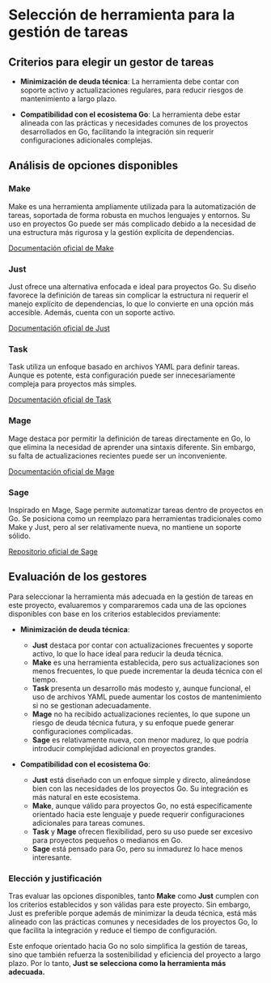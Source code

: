 # Selección de herramienta para la gestión de tareas

## **Criterios para elegir un gestor de tareas**

- **Minimización de deuda técnica**: La herramienta debe contar con soporte activo y actualizaciones regulares, para reducir riesgos de mantenimiento a largo plazo.

- **Compatibilidad con el ecosistema Go**: La herramienta debe estar alineada con las prácticas y necesidades comunes de los proyectos desarrollados en Go, facilitando la integración sin requerir configuraciones adicionales complejas.

## **Análisis de opciones disponibles**

### **Make**  
Make es una herramienta ampliamente utilizada para la automatización de tareas, soportada de forma robusta en muchos lenguajes y entornos. Su uso en proyectos Go puede ser más complicado debido a la necesidad de una estructura más rigurosa y la gestión explícita de dependencias. 

[Documentación oficial de Make](http://git.savannah.gnu.org/cgit/make.git)

### **Just**  
Just ofrece una alternativa enfocada e ideal para proyectos Go. Su diseño favorece la definición de tareas sin complicar la estructura ni requerir el manejo explícito de dependencias, lo que lo convierte en una opción más accesible. Además, cuenta con un soporte activo.

[Documentación oficial de Just](https://github.com/casey/just)

### **Task**  
Task utiliza un enfoque basado en archivos YAML para definir tareas. Aunque es potente, esta configuración puede ser innecesariamente compleja para proyectos más simples.  

[Documentación oficial de Task](https://github.com/adriancooney/Taskfile) 

### **Mage**  
Mage destaca por permitir la definición de tareas directamente en Go, lo que elimina la necesidad de aprender una sintaxis diferente. Sin embargo, su falta de actualizaciones recientes puede ser un inconveniente.   

[Documentación oficial de Mage](https://github.com/magefile/mage) 

### **Sage**  
Inspirado en Mage, Sage permite automatizar tareas dentro de proyectos en Go. Se posiciona como un reemplazo para herramientas tradicionales como Make y Just, pero al ser relativamente nueva, no mantiene un soporte sólido.

[Repositorio oficial de Sage](https://github.com/einride/sage)

## **Evaluación de los gestores**

Para seleccionar la herramienta más adecuada en la gestión de tareas en este proyecto, evaluaremos y compararemos cada una de las opciones disponibles con base en los criterios establecidos previamente:

- **Minimización de deuda técnica**:  
   - **Just** destaca por contar con actualizaciones frecuentes y soporte activo, lo que lo hace ideal para reducir la deuda técnica.
   - **Make** es una herramienta establecida, pero sus actualizaciones son menos frecuentes, lo que puede incrementar la deuda técnica con el tiempo. 
   - **Task** presenta un desarrollo más modesto y, aunque funcional, el uso de archivos YAML puede aumentar los costos de mantenimiento si no se gestionan adecuadamente.  
   - **Mage** no ha recibido actualizaciones recientes, lo que supone un riesgo de deuda técnica futura, y su enfoque puede generar configuraciones complicadas.  
   - **Sage** es relativamente nueva, con menor madurez, lo que podría introducir complejidad adicional en proyectos grandes.   

- **Compatibilidad con el ecosistema Go**:
   - **Just** está diseñado con un enfoque simple y directo, alineándose bien con las necesidades de los proyectos Go. Su integración es más natural en este ecosistema.
   - **Make**, aunque válido para proyectos Go, no está específicamente orientado hacia este lenguaje y puede requerir configuraciones adicionales para tareas comunes.
   - **Task** y **Mage** ofrecen flexibilidad, pero su uso puede ser excesivo para proyectos pequeños o medianos en Go.
   - **Sage** está pensado para Go, pero su inmadurez lo hace menos interesante.

### Elección y justificación

Tras evaluar las opciones disponibles, tanto **Make** como **Just** cumplen con los criterios establecidos y son válidas para este proyecto. Sin embargo, Just es preferible porque además de minimizar la deuda técnica, está más alineado con las prácticas comunes y necesidades de los proyectos Go, lo que facilita la integración y reduce el tiempo de configuración.

Este enfoque orientado hacia Go no solo simplifica la gestión de tareas, sino que también refuerza la sostenibilidad y eficiencia del proyecto a largo plazo. Por lo tanto, **Just se selecciona como la herramienta más adecuada.**
